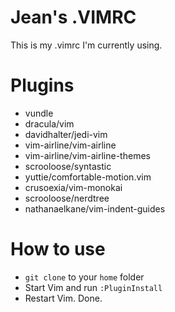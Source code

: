 # Jean's .VIMRC

This is my .vimrc I'm currently using.

# Plugins

- vundle 
- dracula/vim
- davidhalter/jedi-vim
- vim-airline/vim-airline
- vim-airline/vim-airline-themes
- scrooloose/syntastic
- yuttie/comfortable-motion.vim
- crusoexia/vim-monokai
- scrooloose/nerdtree
- nathanaelkane/vim-indent-guides

# How to use

- `git clone` to your `home` folder 
-  Start Vim and run `:PluginInstall`
-  Restart Vim. Done.


